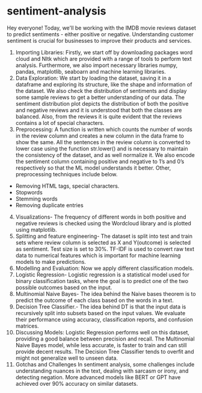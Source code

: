# sentiment-analysis
Hey everyone! Today, we'll be working with the IMDB movie reviews dataset to predict sentiments - either positive or negative. Understanding customer sentiment is crucial for businesses to improve their products and services.
1. Importing Libraries: Firstly, we start off by downloading packages word cloud and Nltk which are provided with a range of tools to perform text analysis. Furthermore, we also import necessary libraries numpy, pandas, matplotlib, seaboarn and machine learning libraries. 
2. Data Exploration: We start by loading the dataset, saving it in a dataframe and exploring its structure, like the shape and information of the dataset. We also check the distribution of sentiments and display some sample reviews to get a better understanding of our data. The sentiment distribution plot depicts the distribution of both the positive and negative reviews and it is understood that both the classes are balanced. Also, from the reviews it is quite evident that the reviews contains a lot of special characters. 
3. Preprocessing: A function is written which counts the number of words in the review column and creates a new column in the data frame to show the same. All the sentences in the review column is converted to lower case using the function str.lower() and is necessary to maintain the consistency of the dataset, and as well normalize it. We also encode the sentiment column containing positive and negative to 1’s and 0’s respectively so that the ML model understands it better. Other, preprocessing techniques include below.
* Removing HTML tags, special characters. 
* Stopwords
* Stemming words
* Removing duplicate entries
4. Visualizations- The frequency of different words in both positive and negative reviews is checked using the Wordcloud library and is plotted using matplotlib. 
5. Splitting and feature engineering- The dataset is split into test and train sets where review column is selected as X and Y(outcome) is selected as sentiment. Test size is set to 30%. TF-IDF is used to convert raw text data to numerical features which is important for machine learning models to make predictions. 
6.  Modelling and Evaluation: Now we apply different classification models. 
7. Logistic Regression- Logistic regression is a statistical model used for binary classification tasks, where the goal is to predict one of the two possible outcomes based on the input. 
8.  Multinomial Naive Bayes- The idea behind the Naive bases theorem is to predict the outcome of each class based on the words in a text. 
9.  Decision Tree Classifier.- The idea behind DT is that the input data is recursively split into subsets based on the input values. We evaluate their performance using accuracy, classification reports, and confusion matrices.
10. Discussing Models: Logistic Regression performs well on this dataset, providing a good balance between precision and recall. The Multinomial Naive Bayes model, while less accurate, is faster to train and can still provide decent results. The Decision Tree Classifier tends to overfit and might not generalize well to unseen data.
11. Gotchas and Challenges
In sentiment analysis, some challenges include understanding nuances in the text, dealing with sarcasm or irony, and detecting negation. More advanced models like BERT or GPT have achieved over 90% accuracy on similar datasets.
